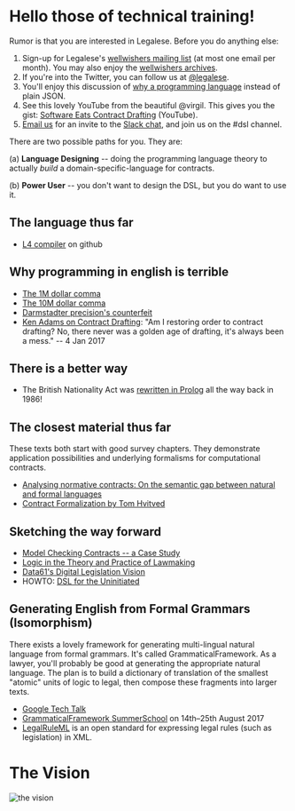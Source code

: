# Hello those of technical training!

Rumor is that you are interested in Legalese.  Before you do anything else:

1. Sign-up for Legalese's [wellwishers mailing list](http://wellwishers.lists.legalese.com) (at most one email per month).  You may also enjoy the [wellwishers archives](https://groups.google.com/a/lists.legalese.com/forum/#%21forum/wellwishers).
2. If you're into the Twitter, you can follow us at [@legalese](http://twitter.com/legalese).
3. You'll enjoy this discussion of [why a programming language](https://medium.com/@Legalese/code-is-law-is-code-4492c864f33f) instead of plain JSON.
4. See this lovely YouTube from the beautiful @virgil.  This gives you the gist: [Software Eats Contract Drafting](https://www.youtube.com/watch?v=mdcM4ZfSyPE&t=1553s&list=PL9iS6Wx384eJoSVUmIy8xrF-h9bLPqggZ&index=2) (YouTube).
5. [Email us](mailto:collective@legalese.com) for an invite to the [Slack chat](http://slack.legalese.com), and join us on the #dsl channel.


There are two possible paths for you.  They are:

(a) **Language Designing** -- doing the programming language theory to actually _build_ a domain-specific-language for contracts.

(b) **Power User** -- you don't want to design the DSL, but you do want to use it.

## The language thus far
* [L4 compiler](https://github.com/legalese/legalese-compiler/) on github


## Why programming in english is terrible
* [The 1M dollar comma](http://www.nytimes.com/2006/10/25/business/worldbusiness/25comma.html)
* [The 10M dollar comma](http://www.newyorker.com/culture/culture-desk/a-few-words-about-that-ten-million-dollar-serial-comma)
* [Darmstadter precision's counterfeit](https://dl.dropboxusercontent.com/u/3308162/darmstadter%20precision's%20counterfeit%2025758526.pdf)
* [Ken Adams on Contract Drafting](https://twitter.com/KonciseD/status/816827816125677568): "Am I restoring order to contract drafting? No, there never was a golden age of drafting, it's always been a mess." -- 4 Jan 2017

## There is a better way
* The British Nationality Act was [rewritten in Prolog](http://opim.wharton.upenn.edu/~sok/papers/s/p370-sergot.pdf]) all the way back in 1986!

## The closest material thus far

These texts both start with good survey chapters. They demonstrate application possibilities and underlying formalisms for computational contracts.

* [Analysing normative contracts: On the semantic gap between natural and formal languages](https://gupea.ub.gu.se/bitstream/2077/40725/1/gupea_2077_40725_1.pdf)
* [Contract Formalization by Tom Hvitved](https://drive.google.com/open?id=0BxOaYa8pqqSwbl9GMWtwVU5HSFU)

## Sketching the way forward

* [Model Checking Contracts -- a Case Study](http://lara.epfl.ch/w/_media/contractlanguage.pdf)
* [Logic in the Theory and Practice of Lawmaking](https://dl.dropboxusercontent.com/u/3308162/Logic%20in%20the%20Theory%20and%20Practice%20of%20Lawmaking.pdf)
* [Data61's Digital Legislation Vision](http://digital-legislation.net/)
* HOWTO: [DSL for the Uninitiated](https://cacm.acm.org/magazines/2011/7/109910-dsl-for-the-uninitiated/fulltext)

## Generating English from Formal Grammars (Isomorphism)
There exists a lovely framework for generating multi-lingual natural language from formal grammars.  It's called GrammaticalFramework.  As a lawyer, you'll probably be good at generating the appropriate natural language. The plan is to build a dictionary of translation of the smallest "atomic" units of logic to legal, then compose these fragments into larger texts.
* [Google Tech Talk](https://www.youtube.com/watch?v=x1LFbDQhbso)
* [GrammaticalFramework SummerSchool](http://school.grammaticalframework.org/2017/) on 14th–25th August 2017
* [LegalRuleML](https://www.oasis-open.org/committees/legalruleml/) is an open standard for expressing legal rules (such as legislation) in XML.


# The Vision
![the vision](https://dl.dropboxusercontent.com/u/3308162/legalese-vision.png "The Vision")

